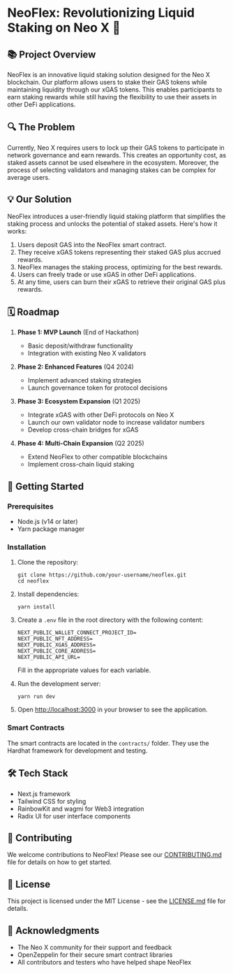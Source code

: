 # NeoFlex: Revolutionizing Liquid Staking on Neo X 🚀

## 📚 Project Overview

NeoFlex is an innovative liquid staking solution designed for the Neo X blockchain. Our platform allows users to stake their GAS tokens while maintaining liquidity through our xGAS tokens. This enables participants to earn staking rewards while still having the flexibility to use their assets in other DeFi applications.

## 🔍 The Problem

Currently, Neo X requires users to lock up their GAS tokens to participate in network governance and earn rewards. This creates an opportunity cost, as staked assets cannot be used elsewhere in the ecosystem. Moreover, the process of selecting validators and managing stakes can be complex for average users.

## 💡 Our Solution

NeoFlex introduces a user-friendly liquid staking platform that simplifies the staking process and unlocks the potential of staked assets. Here's how it works:

1. Users deposit GAS into the NeoFlex smart contract.
2. They receive xGAS tokens representing their staked GAS plus accrued rewards.
3. NeoFlex manages the staking process, optimizing for the best rewards.
4. Users can freely trade or use xGAS in other DeFi applications.
5. At any time, users can burn their xGAS to retrieve their original GAS plus rewards.

## 🗓 Roadmap

1. **Phase 1: MVP Launch** (End of Hackathon)

   - Basic deposit/withdraw functionality
   - Integration with existing Neo X validators

2. **Phase 2: Enhanced Features** (Q4 2024)

   - Implement advanced staking strategies
   - Launch governance token for protocol decisions

3. **Phase 3: Ecosystem Expansion** (Q1 2025)

   - Integrate xGAS with other DeFi protocols on Neo X
   - Launch our own validator node to increase validator numbers
   - Develop cross-chain bridges for xGAS

4. **Phase 4: Multi-Chain Expansion** (Q2 2025)
   - Extend NeoFlex to other compatible blockchains
   - Implement cross-chain liquid staking

## 🚀 Getting Started

### Prerequisites

- Node.js (v14 or later)
- Yarn package manager

### Installation

1. Clone the repository:

   ```
   git clone https://github.com/your-username/neoflex.git
   cd neoflex
   ```

2. Install dependencies:

   ```
   yarn install
   ```

3. Create a `.env` file in the root directory with the following content:

   ```
   NEXT_PUBLIC_WALLET_CONNECT_PROJECT_ID=
   NEXT_PUBLIC_NFT_ADDRESS=
   NEXT_PUBLIC_XGAS_ADDRESS=
   NEXT_PUBLIC_CORE_ADDRESS=
   NEXT_PUBLIC_API_URL=
   ```

   Fill in the appropriate values for each variable.

4. Run the development server:

   ```
   yarn run dev
   ```

5. Open [http://localhost:3000](http://localhost:3000) in your browser to see the application.

### Smart Contracts

The smart contracts are located in the `contracts/` folder. They use the Hardhat framework for development and testing.

## 🛠 Tech Stack

- Next.js framework
- Tailwind CSS for styling
- RainbowKit and wagmi for Web3 integration
- Radix UI for user interface components

## 🤝 Contributing

We welcome contributions to NeoFlex! Please see our [CONTRIBUTING.md](CONTRIBUTING.md) file for details on how to get started.

## 📄 License

This project is licensed under the MIT License - see the [LICENSE.md](LICENSE.md) file for details.

## 🙏 Acknowledgments

- The Neo X community for their support and feedback
- OpenZeppelin for their secure smart contract libraries
- All contributors and testers who have helped shape NeoFlex
